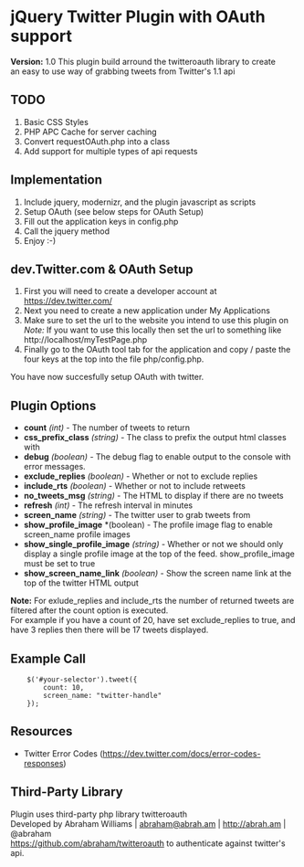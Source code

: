 # jQuery Twitter Plugin with OAuth support #
**Version:** 1.0 
This plugin build arround the twitteroauth library to create  
an easy to use way of grabbing tweets from Twitter's 1.1 api

## TODO ##
1. Basic CSS Styles
2. PHP APC Cache for server caching
3. Convert requestOAuth.php into a class 
4. Add support for multiple types of api requests

## Implementation ##
1. Include jquery, modernizr, and the plugin javascript as scripts
2. Setup OAuth (see below steps for OAuth Setup)
3. Fill out the application keys in config.php
4. Call the jquery method
5. Enjoy :-)

## dev.Twitter.com & OAuth Setup ##
1. First you will need to create a developer account at https://dev.twitter.com/  
2. Next you need to create a new application under My Applications  
3. Make sure to set the url to the website you intend to use this plugin on  
*Note:* If you want to use this locally then set the url to something like http://localhost/myTestPage.php  
4. Finally go to the OAuth tool tab for the application and copy / paste the four keys at the top into the file php/config.php.

You have now succesfully setup OAuth with twitter.  

## Plugin Options ##
* **count** *(int)*                             - The number of tweets to return  
* **css_prefix_class** *(string)*               - The class to prefix the output html classes with
* **debug** *(boolean)*                         - The debug flag to enable output to the console with error messages.
* **exclude_replies** *(boolean)*               - Whether or not to exclude replies
* **include_rts** *(boolean)*                   - Whether or not to include retweets
* **no_tweets_msg** *(string)*                  - The HTML to display if there are no tweets
* **refresh** *(int)*                           - The refresh interval in minutes 
* **screen_name** *(string)*                    - The twitter user to grab tweets from
* **show_profile_image** *(boolean)             - The profile image flag to enable screen_name profile images
* **show_single_profile_image** *(string)*      - Whether or not we should only display a single profile image at the top of the feed. show_profile_image must be set to true
* **show_screen_name_link** *(boolean)*         - Show the screen name link at the top of the twitter HTML output

**Note:** For exlude_replies and include_rts the number of returned tweets are filtered 
after the count option is executed.  
For example if you have a count of 20, have set exclude_replies 
to true, and have 3 replies then there will be 17 tweets displayed.

## Example Call

        $('#your-selector').tweet({  
            count: 10,  
            screen_name: "twitter-handle"  
        });

## Resources
* Twitter Error Codes (https://dev.twitter.com/docs/error-codes-responses)

## Third-Party Library ##
Plugin uses third-party php library twitteroauth   
Developed by Abraham Williams | abraham@abrah.am | http://abrah.am | @abraham  
https://github.com/abraham/twitteroauth to authenticate against twitter's api.

